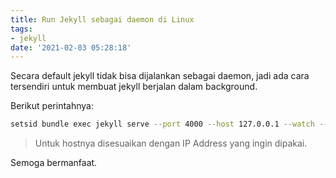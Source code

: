 ```yaml
---
title: Run Jekyll sebagai daemon di Linux
tags:
- jekyll
date: '2021-02-03 05:28:18'
---
```


Secara default jekyll tidak bisa dijalankan sebagai daemon, jadi ada cara tersendiri untuk membuat jekyll berjalan dalam background.

Berikut perintahnya:

```bash
setsid bundle exec jekyll serve --port 4000 --host 127.0.0.1 --watch --force_polling &>/dev/null </dev/null &
```

> Untuk hostnya disesuaikan dengan IP Address yang ingin dipakai.

Semoga bermanfaat.
